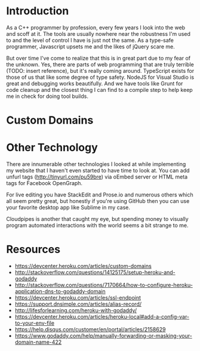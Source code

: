 # Introduction

As a C++ programmer by profession, every few years I look into the web and scoff at it. The tools are usually nowhere near the robustness I'm used to and the level of control I have is just not the same. As a type-safe programmer, Javascript upsets me and the likes of jQuery scare me.

But over time I've come to realize that this is in great part due to my fear of the unknown. Yes, there are parts of web programming that are truly terrible (TODO: insert reference), but it's really coming around. TypeScript exists for those of us that like some degree of type safety. NodeJS for Visual Studio is great and debugging works beautifully. And we have tools like Grunt for code cleanup and the closest thing I can find to a compile step to help keep me in check for doing tool builds.

# Custom Domains


# Other Technology

There are innumerable other technologies I looked at while implementing my website that I haven't even started to have time to look at. You can add unfurl tags (http://tinyurl.com/pu59bre) via oEmbed server or HTML meta tags for Facebook OpenGraph.

For live editing you have StackEdit and Prose.io and numerous others which all seem pretty great, but honestly if you're using GitHub then you can use your favorite desktop app like Sublime in my case.

Cloudpipes is another that caught my eye, but spending money to visually program automated interactions with the world seems a bit strange to me.

# Resources

* https://devcenter.heroku.com/articles/custom-domains
* http://stackoverflow.com/questions/14125175/setup-heroku-and-godaddy
* http://stackoverflow.com/questions/7170664/how-to-configure-heroku-application-dns-to-godaddy-domain
* https://devcenter.heroku.com/articles/ssl-endpoint
* https://support.dnsimple.com/articles/alias-record/
* http://lifesforlearning.com/heroku-with-godaddy/
* https://devcenter.heroku.com/articles/heroku-local#add-a-config-var-to-your-env-file
* https://help.disqus.com/customer/en/portal/articles/2158629
* https://www.godaddy.com/help/manually-forwarding-or-masking-your-domain-name-422